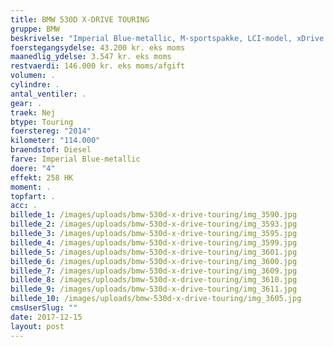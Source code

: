 ```yaml
---
title: BMW 530D X-DRIVE TOURING
gruppe: BMW
beskrivelse: "Imperial Blue-metallic, M-sportspakke, LCI-model, xDrive 4x4, sportsaut. gear, navigation prof., head-up display, adaptive drive, driving assistant, el-komfortsæder m. memory, ekslusiv nappa læder, aktiv sædeventilation, Harman/Kardon surround sound system, vejstribe-alarm, speed-limit info, digital instrumentering, xenonlygter, fjernlysassistent, adaptiv kurvelys, panorama glastag, komfort adgang, M-sportslæderrat m. shiftpaddles, PDC for &amp; bag, bakkamera, el-bagklap, klimakomfort forrude, 4-zonet klimaaut., sædevarme, regnsenosr, fartpilot m. bremsefunk., el-lændestøtte, aut. antiblænd spejle inde/ude, LED tågelygter, 19\" M-style alu. fælge, alu. interiørlister, , ambient lys, solgardiner i bag, tonede ruder, tagræling, bluetooth m. USB, musik-streaming, 20 GB harddisk, nødopkald, real time traffic info, internet, BMW apps, tlf. system m. udvid. smartphone, i-drive system, alarm, splitbagsæde, driving experience control, kørecomputer, multirat, cd radio prof., armlæn, kopholder, el-ruder, el-spjle m. varme, lygtevask, hvide blink, DSC, 8 airbags, isofix, diesel partikelfilter, service ok, BEMÆRK FACELIFTET LCI-MODEL!, (søgeord: navigation, xenonlys, 19\" alufælge, 2 zone klima, parkeringssensor, ratgearskifte, fartpilot, regnsensor, sædevarme, el indst. forsæder, bluetooth), "
foerstegangsydelse: 43.200 kr. eks moms
maanedlig_ydelse: 3.547 kr. eks moms
restvaerdi: 146.000 kr. eks moms/afgift
volumen: .
cylindre: .
antal_ventiler: .
gear: .
traek: Nej
btype: Touring
foerstereg: "2014"
kilometer: "114.000"
braendstof: Diesel
farve: Imperial Blue-metallic
doere: "4"
effekt: 258 HK
moment: .
topfart: .
acc: .
billede_1: /images/uploads/bmw-530d-x-drive-touring/img_3590.jpg
billede_2: /images/uploads/bmw-530d-x-drive-touring/img_3593.jpg
billede_3: /images/uploads/bmw-530d-x-drive-touring/img_3595.jpg
billede_4: /images/uploads/bmw-530d-x-drive-touring/img_3599.jpg
billede_5: /images/uploads/bmw-530d-x-drive-touring/img_3601.jpg
billede_6: /images/uploads/bmw-530d-x-drive-touring/img_3600.jpg
billede_7: /images/uploads/bmw-530d-x-drive-touring/img_3609.jpg
billede_8: /images/uploads/bmw-530d-x-drive-touring/img_3610.jpg
billede_9: /images/uploads/bmw-530d-x-drive-touring/img_3611.jpg
billede_10: /images/uploads/bmw-530d-x-drive-touring/img_3605.jpg
cmsUserSlug: ""
date: 2017-12-15 
layout: post
---
```


